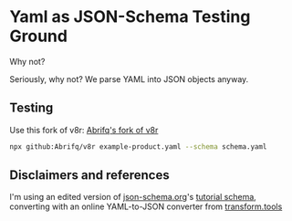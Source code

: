 # Yaml as JSON-Schema Testing Ground

Why not?

Seriously, why not? We parse YAML into JSON objects anyway.

## Testing

Use this fork of v8r: [Abrifq's fork of v8r](https://github.com/Abrifq/v8r)

```bash
npx github:Abrifq/v8r example-product.yaml --schema schema.yaml
```

## Disclaimers and references

I'm using an edited version of [json-schema.org](https://json-schema.org)'s [tutorial schema](http://json-schema.org/learn/getting-started-step-by-step.html),
converting with an online YAML-to-JSON converter from [transform.tools](https://transform.tools/json-to-yaml)
